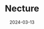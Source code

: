 ---  
layout: startup_page  
title: "Necture"  
id: "necture.com"  
permalink: "/necturenecture.com03132024/"  
website: "https://www.necture.com/"  
funding_round: "Series A"  
funding_amount: "€7M"  
investors: "Smart Energy Innovationsfonds, Verbund X Ventures, Speedinvest, smartworks innovation GmbH"  
about: "Necture is an EV fleet management company that helps businesses optimize their fleets and transition to electric vehicles. Its SaaS-based platform provides data-driven recommendations for tasks like rebalancing and charging, increasing EV fleet adoption by optimizing uptime and reducing costs. The company works with shared mobility providers and manages thousands of vehicles across Europe and the Americas."  
markets: "EV Fleet Management, SaaS, Car Sharing, Electric Vehicle, Energy Efficiency, Information Technology, Smart Cities, Software, Transportation"  
hq: "Vienna, Vienna, Austria"  
founded_year: "2015"  
linkedin: "https://www.linkedin.com/company/necture/"  
twitter: ""  
instagram: ""  
facebook: ""  
crunchbase: "https://www.crunchbase.com/organization/necture"  
pitchbook: ""  

date_display: "13-Mar-2024"  
date: "2024-03-13"

# SEO Optimization  
meta_title: "Necture - Series A Funding (€7M)"  
meta_description: "Necture, Necture is an EV fleet management company that helps businesses optimize their fleets and transition to electric vehicles. Its SaaS-based platform pro..."  
meta_keywords: "Necture, EV Fleet Management, SaaS, Car Sharing, Electric Vehicle, Energy Efficiency, Information Technology, Smart Cities, Software, Transportation, Series A funding"  
canonical_url: "https://startup.projectstartups.com/necturenecture.com03132024/"  
---